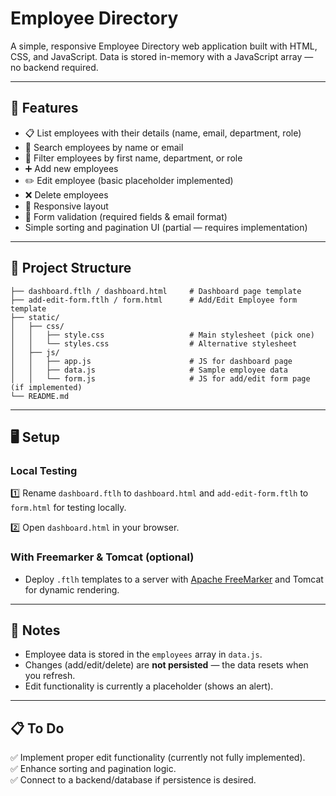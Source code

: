 # Employee Directory

A simple, responsive Employee Directory web application built with HTML, CSS, and JavaScript. Data is stored in-memory with a JavaScript array — no backend required.

---

## 🚀 Features

- 📋 List employees with their details (name, email, department, role)
- 🔎 Search employees by name or email
- 🎯 Filter employees by first name, department, or role
- ➕ Add new employees
- ✏️ Edit employee (basic placeholder implemented)
- ❌ Delete employees
- 📐 Responsive layout
- 📝 Form validation (required fields & email format)
- Simple sorting and pagination UI (partial — requires implementation)

---

## 📁 Project Structure

```
├── dashboard.ftlh / dashboard.html     # Dashboard page template
├── add-edit-form.ftlh / form.html      # Add/Edit Employee form template
├── static/
│   ├── css/
│   │   ├── style.css                   # Main stylesheet (pick one)
│   │   └── styles.css                  # Alternative stylesheet
│   ├── js/
│   │   ├── app.js                      # JS for dashboard page
│   │   ├── data.js                     # Sample employee data
│   │   └── form.js                     # JS for add/edit form page (if implemented)
└── README.md
```

---

## 🖥️ Setup

### Local Testing

1️⃣ Rename `dashboard.ftlh` to `dashboard.html` and `add-edit-form.ftlh` to `form.html` for testing locally.

2️⃣ Open `dashboard.html` in your browser.

### With Freemarker & Tomcat (optional)

- Deploy `.ftlh` templates to a server with [Apache FreeMarker](https://freemarker.apache.org/) and Tomcat for dynamic rendering.

---

## 📄 Notes

- Employee data is stored in the `employees` array in `data.js`.
- Changes (add/edit/delete) are **not persisted** — the data resets when you refresh.
- Edit functionality is currently a placeholder (shows an alert).

---

## 📋 To Do

✅ Implement proper edit functionality (currently not fully implemented).\
✅ Enhance sorting and pagination logic.\
✅ Connect to a backend/database if persistence is desired.


